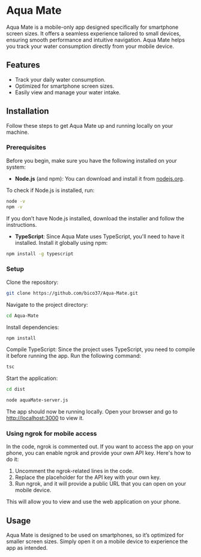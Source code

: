 # Aqua Mate

Aqua Mate is a mobile-only app designed specifically for smartphone screen sizes. It offers a seamless experience tailored to small devices, ensuring smooth performance and intuitive navigation. Aqua Mate helps you track your water consumption directly from your mobile device.

## Features
- Track your daily water consumption.
- Optimized for smartphone screen sizes.
- Easily view and manage your water intake.

## Installation

Follow these steps to get Aqua Mate up and running locally on your machine.

### Prerequisites

Before you begin, make sure you have the following installed on your system:

- **Node.js** (and npm): You can download and install it from [nodejs.org](https://nodejs.org/).

To check if Node.js is installed, run:

```bash
node -v
npm -v
```

If you don’t have Node.js installed, download the installer and follow the instructions.

- **TypeScript**: Since Aqua Mate uses TypeScript, you'll need to have it installed. Install it globally using npm:

```bash
npm install -g typescript
```

### Setup

Clone the repository:

```bash
git clone https://github.com/bico37/Aqua-Mate.git
```

Navigate to the project directory:

```bash
cd Aqua-Mate
```

Install dependencies:

```bash
npm install
```

Compile TypeScript: Since the project uses TypeScript, you need to compile it before running the app. Run the following command:

```bash
tsc
```

Start the application:

```bash
cd dist
```
```bash
node aquaMate-server.js
```

The app should now be running locally. Open your browser and go to [http://localhost:3000](http://localhost:3000) to view it.

### Using ngrok for mobile access

In the code, ngrok is commented out. If you want to access the app on your phone, you can enable ngrok and provide your own API key. Here's how to do it:

1. Uncomment the ngrok-related lines in the code.
2. Replace the placeholder for the API key with your own key.
3. Run ngrok, and it will provide a public URL that you can open on your mobile device.

This will allow you to view and use the web application on your phone.

## Usage

Aqua Mate is designed to be used on smartphones, so it’s optimized for smaller screen sizes. Simply open it on a mobile device to experience the app as intended.
